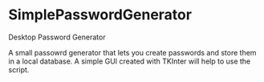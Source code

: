 # SimplePasswordGenerator
Desktop Password Generator

A small passowrd generator that lets you create passwords and store them in a local database. 
A simple GUI created with TKInter will help to use the script.
